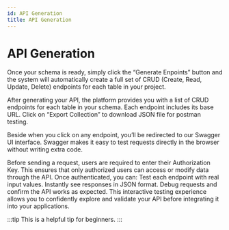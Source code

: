 ```yaml
---
id: API Generation
title: API Generation
---
```


# API Generation

Once your schema is ready, simply click the “Generate Enpoints” button and the system will automatically create a full set of CRUD (Create, Read, Update, Delete) endpoints for each table in your project. 

After generating your API, the platform provides you with a list of CRUD endpoints for each table in your schema. Each endpoint includes its base URL. Click on “Export Collection” to download JSON file for postman testing.

Beside when you click on any endpoint, you’ll be redirected to our Swagger UI interface. Swagger makes it easy to test requests directly in the browser without writing extra code.

Before sending a request, users are required to enter their Authorization Key. This ensures that only authorized users can access or modify data through the API.
Once authenticated, you can:
    Test each endpoint with real input values.
    Instantly see responses in JSON format.
    Debug requests and confirm the API works as expected.
    This interactive testing experience allows you to confidently explore and validate your API before integrating it into your applications.

:::tip
This is a helpful tip for beginners.
:::